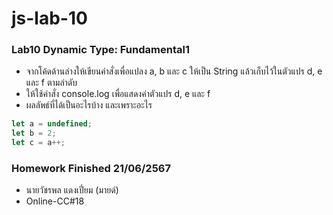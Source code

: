 # js-lab-10
### Lab10 Dynamic Type: Fundamental1
- จากโค้ดด้านล่างให้เขียนคำสั่งเพื่อแปลง a, b และ c ให้เป็น String แล้วเก็บไว้ในตัวแปร d, e และ f ตามลำดับ
- ให้ใช้คำสั่ง console.log เพื่อแสดงค่าตัวแปร d, e และ f 
- ผลลัพธ์ที่ได้เป็นอะไรบ้าง และเพราะอะไร

```JavaScript
let a = undefined;
let b = 2;
let c = a++;
```

### Homework Finished 21/06/2567
- นายวัชรพล แดงเปี่ยม (มายด์)
- Online-CC#18